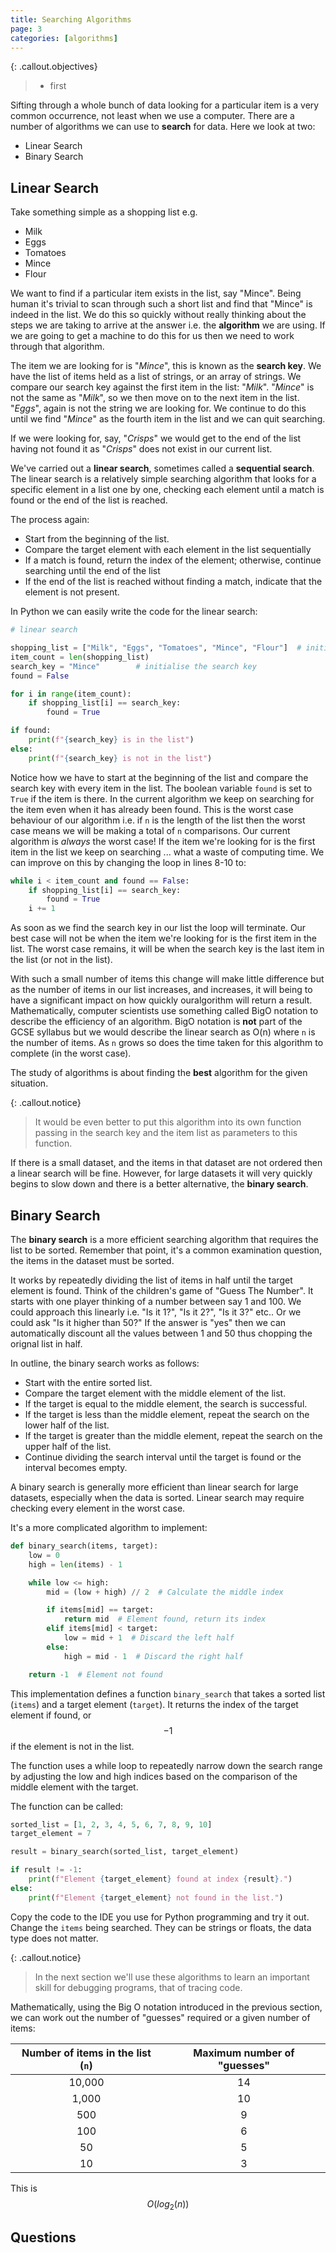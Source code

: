 ```yaml
---
title: Searching Algorithms
page: 3
categories: [algorithms]
---
```


{: .callout.objectives}
>- first

Sifting through a whole bunch of data looking for a particular item is a very common occurrence, not least when we use a computer.  There are a number of algorithms we can use to **search** for data.  Here we look at two:

- Linear Search
- Binary Search

## Linear Search

Take something simple as a shopping list e.g.

- Milk
- Eggs
- Tomatoes
- Mince
- Flour

We want to find if a particular item exists in the list, say "Mince".  Being human it's trivial to scan through such a short list and find that "Mince" is indeed in the list.  We do this so quickly without really thinking about the steps we are taking to arrive at the answer i.e. the **algorithm** we are using.  If we are going to get a machine to do this for us then we need to work through that algorithm.

The item we are looking for is "*Mince*", this is known as the **search key**.  We have the list of items held as a list of strings, or an array of strings.  We compare our search key against the first item in the list: "*Milk*".  "*Mince*" is not the same as "*Milk*", so we then move on to the next item in the list.  "*Eggs*", again is not the string we are looking for.  We continue to do this until we find "*Mince*" as the fourth item in the list and we can quit searching.

If we were looking for, say, "*Crisps*" we would get to the end of the list having not found it as "*Crisps*" does not exist in our current list.

We've carried out a **linear search**, sometimes called a **sequential search**.  The linear search is a relatively simple searching algorithm that looks for a specific element in a list one by one, checking each element until a match is found or the end of the list is reached.

The process again:

- Start from the beginning of the list.
- Compare the target element with each element in the list sequentially
- If a match is found, return the index of the element; otherwise, continue searching until the end of the list
- If the end of the list is reached without finding a match, indicate that the element is not present.

In Python we can easily write the code for the linear search:

```python
# linear search

shopping_list = ["Milk", "Eggs", "Tomatoes", "Mince", "Flour"]  # initialise the list
item_count = len(shopping_list) 
search_key = "Mince"        # initialise the search key
found = False

for i in range(item_count):
    if shopping_list[i] == search_key:
        found = True

if found:
    print(f"{search_key} is in the list")
else:
    print(f"{search_key} is not in the list")
```

Notice how we have to start at the beginning of the list and compare the search key with every item in the list.  The boolean variable `found` is set to `True` if the item is there.  In the current algorithm we keep on searching for the item even when it has already been found.  This is the worst case behaviour of our algorithm i.e. if `n` is the length of the list then the worst case means we will be making a total of `n` comparisons.  Our current algorithm is *always* the worst case!  If the item we're looking for is the first item in the list we keep on searching ... what a waste of computing time.  We can improve on this by changing the loop in lines 8-10 to:

```python
while i < item_count and found == False:
    if shopping_list[i] == search_key:
        found = True
    i += 1
```

As soon as we find the search key in our list the loop will terminate.  Our best case will not be when the item we're looking for is the first item in the list.  The worst case remains, it will be when the search key is the last item in the list (or not in the list).

With such a small number of items this change will make little difference but as the number of items in our list increases, and increases, it will being to have a significant impact on how quickly ouralgorithm will return a result.  Mathematically, computer scientists use something called BigO notation to describe the efficiency of an algorithm.  BigO notation is **not** part of the GCSE syllabus but we would describe the linear search as O(n) where `n` is the number of items.  As `n` grows so does the time taken for this algorithm to complete (in the worst case).

The study of algorithms is about finding the **best** algorithm for the given situation.

{: .callout.notice}
> It would be even better to put this algorithm into its own function passing in the search key and the item list as parameters to this function.
>  

If there is a small dataset, and the items in that dataset are not ordered then a linear search will be fine.  However, for large datasets it will very quickly begins to slow down and there is a better alternative, the **binary search**.

## Binary Search

The **binary search** is a more efficient searching algorithm that requires the list to be sorted. Remember that point, it's a common examination question, the items in the dataset must be sorted.

It works by repeatedly dividing the list of items in half until the target element is found.  Think of the children's game of "Guess The Number".  It starts with one player thinking of a number between say 1 and 100.  We could approach this linearly i.e. "Is it 1?", "Is it 2?", "Is it 3?" etc..  Or we could ask "Is it higher than 50?"  If the answer is "yes" then we can automatically discount all the values between 1 and 50 thus chopping the orignal list in half. 

In outline, the binary search works as follows:

- Start with the entire sorted list.
- Compare the target element with the middle element of the list.
- If the target is equal to the middle element, the search is successful.
- If the target is less than the middle element, repeat the search on the lower half of the list.
- If the target is greater than the middle element, repeat the search on the upper half of the list.
- Continue dividing the search interval until the target is found or the interval becomes empty.

A binary search is generally more efficient than linear search for large datasets, especially when the data is sorted. Linear search may require checking every element in the worst case.

It's a more complicated algorithm to implement:

```python
def binary_search(items, target):
    low = 0
    high = len(items) - 1

    while low <= high:
        mid = (low + high) // 2  # Calculate the middle index

        if items[mid] == target:
            return mid  # Element found, return its index
        elif items[mid] < target:
            low = mid + 1  # Discard the left half
        else:
            high = mid - 1  # Discard the right half

    return -1  # Element not found
```
This implementation defines a function `binary_search` that takes a sorted list (`items`) and a target element (`target`). It returns the index of the target element if found, or $$-1$$ if the element is not in the list. 

The function uses a while loop to repeatedly narrow down the search range by adjusting the low and high indices based on the comparison of the middle element with the target.

The function can be called:

```python
sorted_list = [1, 2, 3, 4, 5, 6, 7, 8, 9, 10]
target_element = 7

result = binary_search(sorted_list, target_element)

if result != -1:
    print(f"Element {target_element} found at index {result}.")
else:
    print(f"Element {target_element} not found in the list.")
```
Copy the code to the IDE you use for Python programming and try it out.  Change the `items` being searched.  They can be strings or floats, the data type does not matter.

{: .callout.notice}
> In the next section we'll use these algorithms to learn an important skill for debugging programs, that of tracing code.

Mathematically, using the Big O notation introduced in the previous section, we can work out the number of "guesses" required or a given number of items:

| Number of items in the list (`n`) | Maximum number of "guesses" |
|:---------------------------------:|:---------------------------:|
| 10,000 | 14 |
| 1,000 | 10 |
| 500 | 9 |
|100 | 6 |
| 50 | 5 |
| 10 | 3 |

This is $$O(log_2(n))$$

## Questions
